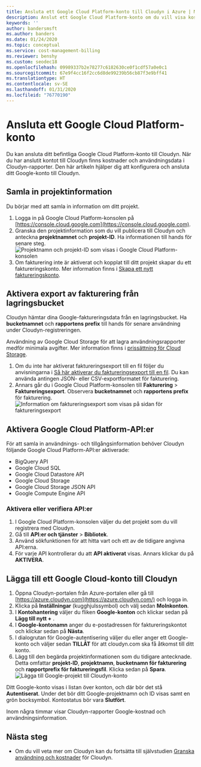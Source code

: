 ```yaml
---
title: Ansluta ett Google Cloud Platform-konto till Cloudyn i Azure | Microsoft Docs
description: Anslut ett Google Cloud Platform-konto om du vill visa kostnader och användningsdata i Cloudyn-rapporter.
keywords: ''
author: bandersmsft
ms.author: banders
ms.date: 01/24/2020
ms.topic: conceptual
ms.service: cost-management-billing
ms.reviewer: benshy
ms.custom: seodec18
ms.openlocfilehash: 09989337b2e78277c6182630ce0f1cdf57a0e0c1
ms.sourcegitcommit: 67e9f4cc16f2cc6d8de99239b56cb87f3e9bff41
ms.translationtype: HT
ms.contentlocale: sv-SE
ms.lasthandoff: 01/31/2020
ms.locfileid: "76770190"
---
```

# <a name="connect-a-google-cloud-platform-account"></a>Ansluta ett Google Cloud Platform-konto

Du kan ansluta ditt befintliga Google Cloud Platform-konto till Cloudyn. När du har anslutit kontot till Cloudyn finns kostnader och användningsdata i Cloudyn-rapporter. Den här artikeln hjälper dig att konfigurera och ansluta ditt Google-konto till Cloudyn.


## <a name="collect-project-information"></a>Samla in projektinformation

Du börjar med att samla in information om ditt projekt.

1. Logga in på Google Cloud Platform-konsolen på [https://console.cloud.google.com](https://console.cloud.google.com).
2. Granska den projektinformation som du vill publicera till Cloudyn och anteckna **projektnamnet** och **projekt-ID**. Ha informationen till hands för senare steg.  
    ![Projektnamn och projekt-ID som visas i Google Cloud Platform-konsolen](./media/connect-google-account/gcp-console01.png)
3. Om fakturering inte är aktiverat och kopplat till ditt projekt skapar du ett faktureringskonto. Mer information finns i [Skapa ett nytt faktureringskonto](https://cloud.google.com/billing/docs/how-to/manage-billing-account#create/_a/_new/_billing/_account).

## <a name="enable-storage-bucket-billing-export"></a>Aktivera export av fakturering från lagringsbucket

Cloudyn hämtar dina Google-faktureringsdata från en lagringsbucket. Ha **bucketnamnet** och **rapportens prefix** till hands för senare användning under Cloudyn-registreringen.

Användning av Google Cloud Storage för att lagra användningsrapporter medför minimala avgifter. Mer information finns i [prissättning för Cloud Storage](https://cloud.google.com/storage/pricing).

1. Om du inte har aktiverat faktureringsexport till en fil följer du anvisningarna i [Så här aktiverar du faktureringsexport till en fil](https://cloud.google.com/billing/docs/how-to/export-data-file#how_to_enable_billing_export_to_a_file). Du kan använda antingen JSON- eller CSV-exportformatet för fakturering.
2. Annars går du i Google Cloud Platform-konsolen till **Fakturering** > **Faktureringsexport**. Observera **bucketnamnet** och **rapportens prefix** för fakturering.  
    ![Information om faktureringsexport som visas på sidan för faktureringsexport](./media/connect-google-account/billing-export.png)

## <a name="enable-google-cloud-platform-apis"></a>Aktivera Google Cloud Platform-API:er

För att samla in användnings- och tillgångsinformation behöver Cloudyn följande Google Cloud Platform-API:er aktiverade:

- BigQuery API
- Google Cloud SQL
- Google Cloud Datastore API
- Google Cloud Storage
- Google Cloud Storage JSON API
- Google Compute Engine API

### <a name="enable-or-verify-apis"></a>Aktivera eller verifiera API:er

1. I Google Cloud Platform-konsolen väljer du det projekt som du vill registrera med Cloudyn.
2. Gå till **API:er och tjänster** > **Bibliotek**.
3. Använd sökfunktionen för att hitta vart och ett av de tidigare angivna API:erna.
4. För varje API kontrollerar du att **API aktiverat** visas. Annars klickar du på **AKTIVERA**.

## <a name="add-a-google-cloud-account-to-cloudyn"></a>Lägga till ett Google Cloud-konto till Cloudyn

1. Öppna Cloudyn-portalen från Azure-portalen eller gå till [https://azure.cloudyn.com](https://azure.cloudyn.com/) och logga in.
2. Klicka på **Inställningar** (kugghjulssymbol) och välj sedan **Molnkonton**.
3. I **Kontohantering** väljer du fliken **Google-konton** och klickar sedan på **Lägg till nytt +** .
4. I **Google-kontonamn** anger du e-postadressen för faktureringskontot och klickar sedan på **Nästa**.
5. I dialogrutan för Google-autentisering väljer du eller anger ett Google-konto och väljer sedan **TILLÅT** för att cloudyn.com ska få åtkomst till ditt konto.
6. Lägg till den begärda projektinformationen som du tidigare antecknade. Detta omfattar **projekt-ID**, **projektnamn**, **bucketnamn för fakturering** och **rapportprefix för faktureringsfil**. Klicka sedan på **Spara**.  
    ![Lägga till Google-projekt till Cloudyn-konto](./media/connect-google-account/add-project.png)

Ditt Google-konto visas i listan över konton, och där bör det stå **Autentiserat**. Under det bör ditt Google-projektnamn och ID visas samt en grön bocksymbol. Kontostatus bör vara **Slutfört**.

Inom några timmar visar Cloudyn-rapporter Google-kostnad och användningsinformation.

## <a name="next-steps"></a>Nästa steg

- Om du vill veta mer om Cloudyn kan du fortsätta till självstudien [Granska användning och kostnader](tutorial-review-usage.md) för Cloudyn.
